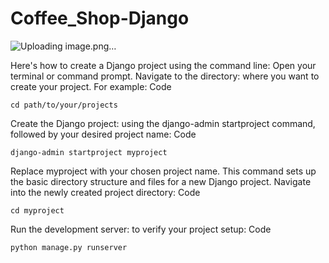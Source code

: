 # Coffee_Shop-Django


![Uploading image.png…]()



Here's how to create a Django project using the command line: 
Open your terminal or command prompt.
Navigate to the directory: where you want to create your project. For example:
Code

    cd path/to/your/projects
Create the Django project: using the django-admin startproject command, followed by your desired project name:
Code

    django-admin startproject myproject
Replace myproject with your chosen project name. This command sets up the basic directory structure and files for a new Django project.
Navigate into the newly created project directory:
Code

    cd myproject
Run the development server: to verify your project setup:
Code

    python manage.py runserver

